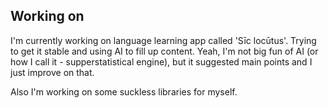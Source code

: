 ## Working on

I'm currently working on language learning app called 'Sīc locūtus'. Trying to get it stable and using AI to fill up content. Yeah, I'm not big fun of AI (or how I call it - supperstatistical engine), but it suggested main points and I just improve on that.

Also I'm working on some suckless libraries for myself.
